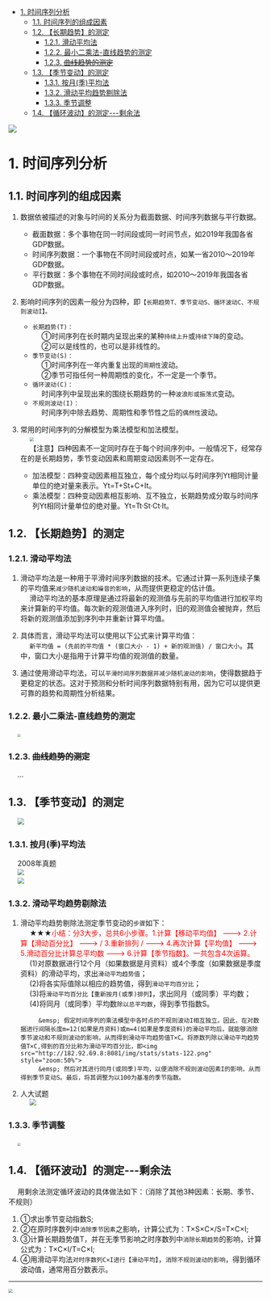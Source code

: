 
<!-- TOC -->

- [1. 时间序列分析](#1-时间序列分析)
    - [1.1. 时间序列的组成因素](#11-时间序列的组成因素)
    - [1.2. 【长期趋势】的测定](#12-长期趋势的测定)
        - [1.2.1. 滑动平均法](#121-滑动平均法)
        - [1.2.2. 最小二乘法-直线趋势的测定](#122-最小二乘法-直线趋势的测定)
        - [1.2.3. ~~曲线趋势的测定~~](#123-曲线趋势的测定)
    - [1.3. 【季节变动】的测定](#13-季节变动的测定)
        - [1.3.1. 按月(季)平均法](#131-按月季平均法)
        - [1.3.2. 滑动平均趋势剔除法](#132-滑动平均趋势剔除法)
        - [1.3.3. 季节调整](#133-季节调整)
    - [1.4. 【循环波动】的测定---剩余法](#14-循环波动的测定---剩余法)

<!-- /TOC -->

<img src="http://182.92.69.8:8081/img/drawio/statistics/statistics-6.drawio.png" style="zoom:100%">  

# 1. 时间序列分析  

<!-- 

大纲  
&emsp; (1)考试范围  
&emsp; 数据的分类，时间序列的组成因素，时间序列的乘法模型，时间序列的加法模型，长期趋势的确定，季节变动因素的测定与调整，循环变动因素与不规则因素的测定。  
&emsp; (2)考试要求  
&emsp; 识记截面数据、时间序列数据与平行数据概念。  
&emsp; 识记时间序列的四个组成因素：长期趋势、季节性变动、循环波动以及不规则波动。掌握分析时间序列的两个模型：加法模型和乘法模型。  
&emsp; 应用移动平均法求趋势，掌握移动平均间隔长度的确定方法，掌握用最小二乘法测定直线趋势。  
&emsp; 应用按月(季)平均法和移动平均剔除法测定季节变动因素，并对 季节变动进行调整。  
&emsp; 掌握用剩余法对循环波动因素进行测定。  
-->

## 1.1. 时间序列的组成因素  
1. 数据依被描述的对象与时间的关系分为截面数据、时间序列数据与平行数据。  
    * 截面数据：多个事物在同一时间段或同一时间节点，如2019年我国各省GDP数据。  
    * 时间序列数据：一个事物在不同时间段或时点，如某一省2010～2019年GDP数据。 
    * 平行数据：多个事物在不同时间段或时点，如2010～2019年我国各省GDP数据。 

2. 影响时间序列的因素一般分为四种，即`【长期趋势T、季节变动S、循环波动C、不规则波动I】。`  
    * `长期趋势(T)：`  
    &emsp; ①时间序列在长时期内呈现出来的某种`持续上升`或`持续下降`的变动。  
    &emsp; ②可以是线性的，也可以是非线性的。  
    * `季节变动(S)：`  
    &emsp; ①时间序列在一年内重复出现的`周期性`波动。  
    &emsp; ②季节可指任何一种周期性的变化，不一定是一个季节。  
    * `循环波动(C)：`  
    &emsp; 时间序列中呈现出来的围绕长期趋势的一种`波浪形或振荡式`变动。  
    * `不规则波动(I)：`  
    &emsp; 时间序列中除去趋势、周期性和季节性之后的`偶然性`波动。  

3. 常用的时间序列的分解模型为乘法模型和加法模型。    
    &emsp; <img src="http://182.92.69.8:8081/img/stats/stats-31.png" style="zoom:50%">      
    &emsp; 【注意】四种因素不一定同时存在于每个时间序列中。一般情况下，经常存在的是长期趋势，季节变动因素和周期变动因素则不一定存在。  
    * 加法模型：四种变动因素相互独立，每个成分均以与时间序列Yt相同计量单位的绝对量来表示。Yt=T+St+C+It。  
    * 乘法模型：四种变动因素相互影响、互不独立，长期趋势成分取与时间序列Yt相同计量单位的绝对量。Yt=Tt·St·Ct·It。  

## 1.2. 【长期趋势】的测定

### 1.2.1. 滑动平均法  
1. 滑动平均法是一种用于平滑时间序列数据的技术。它通过计算一系列连续子集的平均值来`减少随机波动和噪音的影响`，从而提供更稳定的估计值。  
&emsp; 滑动平均法的基本原理是通过将最新的观测值与先前的平均值进行加权平均来计算新的平均值。每次新的观测值进入序列时，旧的观测值会被抛弃，然后将新的观测值添加到序列中并重新计算平均值。  

2. 具体而言，滑动平均法可以使用以下公式来计算平均值：  
&emsp; `新平均值 = (先前的平均值 * (窗口大小 - 1) + 新的观测值) / 窗口大小`。其中，窗口大小是指用于计算平均值的观测值的数量。  

3. 通过使用滑动平均法，可以`平滑时间序列数据并减少随机波动的影响`，使得数据趋于更稳定的状态。这对于预测和分析时间序列数据特别有用，因为它可以提供更可靠的趋势和周期性分析结果。  


### 1.2.2. 最小二乘法-直线趋势的测定 
&emsp; <img src="http://182.92.69.8:8081/img/stats/stats-169.png" style="zoom:40%">      


### 1.2.3. ~~曲线趋势的测定~~  
&emsp; ...    


## 1.3. 【季节变动】的测定  
&emsp; <img src="http://182.92.69.8:8081/img/stats/stats-163.png" style="zoom:80%">      

### 1.3.1. 按月(季)平均法
&emsp; 2008年真题  
&emsp; <img src="http://182.92.69.8:8081/img/stats/stats-170.png" style="zoom:80%">      
&emsp; <img src="http://182.92.69.8:8081/img/stats/stats-171.png" style="zoom:80%">      


### 1.3.2. 滑动平均趋势剔除法  
<!-- 
&emsp; 视频讲解：https://www.bilibili.com/video/BV1X84y197qT/?vd_source=9a9cf49f6bf9bd6a6e6e556f641ae9cb  
-->
1. 滑动平均趋势剔除法测定季节变动的``步骤``如下：   
&emsp; ★★★<font color = "red">小结：分3大步，总共6小步骤。1.计算【移动平均值】 ---> 2.计算【滑动百分比】 ---> / 3.重新排列 / ---> 4.再次计算【平均值】 ---> 5.滑动百分比计算总平均数 ---> 6.计算【季节指数】。一共包含4次运算。</font>  
&emsp; (1)对原数据进行12个月（如果数据是月资料）或4个季度（如果数据是季度资料）的滑动平均，求出`滑动平均趋势值`；   
&emsp; (2)将各实际值除以相应的趋势值，得到`滑动平均百分比`；  
&emsp; (3)将`滑动平均百分比【重新按月(或季)排列】`，求出同月（或同季）平均数；  
&emsp; (4)将同月（或同季）平均数`除以总平均数`，得到季节指数S。  

            &emsp; 假定时间序列的乘法模型中各时点的不规则波动I相互独立。因此，在对数据进行间隔长度m=12(如果是月资料)或m=4(如果是季度资料)的滑动平均后，就能够消除季节波动和不规则波动的影响，从而得到滑动平均趋势值T×C。将原数列除以滑动平均趋势值T×C,得到的百分比称为滑动平均百分比，即<img src="http://182.92.69.8:8081/img/stats/stats-122.png" style="zoom:50%">      
            &emsp; 然后对其进行同月(或同季)平均，以便消除不规则波动因素I的影响，从而得到季节变动S。最后，将其调整为以100为基准的季节指数。     

2. 人大试题  
&emsp; <img src="http://182.92.69.8:8081/img/stats/stats-172.png" style="zoom:80%">      


### 1.3.3. 季节调整  
&emsp; <img src="http://182.92.69.8:8081/img/stats/stats-168.png" style="zoom:40%">      


## 1.4. 【循环波动】的测定---剩余法
&emsp; 用剩余法测定循环波动的具体做法如下：（消除了其他3种因素：长期、季节、不规则）    
1. ①求出季节变动指数S;  
2. ②在原时序数列中`消除季节因素`之影响，计算公式为：T×S×C×/S=T×C×I;  
3. ③计算长期趋势值T，并在无季节影响之时序数列中`消除长期趋势`的影响，计算公式为：T×C×I/T=C×I;   
4. ④用滑动平均法`对时序数列C×I进行【滑动平均】`，`消除不规则波动的影响`，得到循环波动值，通常用百分数表示。   

--------

<img src="http://182.92.69.8:8081/img/stats/stats-34.png" style="zoom:50%">      
